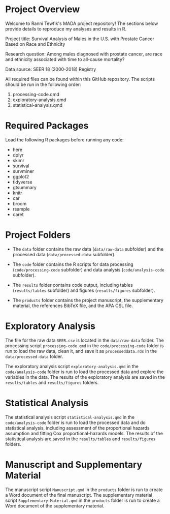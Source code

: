 # Project Overview

Welcome to Ranni Tewfik's MADA project repository! The sections below provide details to reproduce my analyses and results in R.

Project title: Survival Analysis of Males in the U.S. with Prostate Cancer Based on Race and Ethnicity

Research question: Among males diagnosed with prostate cancer, are race and ethnicity associated with time to all-cause mortality?

Data source: SEER 18 (2000-2018) Registry

All required files can be found within this GitHub repository. The scripts should be run in the following order:

1. processing-code.qmd
2. exploratory-analysis.qmd
3. statistical-analysis.qmd


# Required Packages

Load the following R packages before running any code:
* here
* dplyr
* skimr
* survival
* survminer
* ggplot2
* tidyverse
* gtsummary
* knitr
* car
* broom
* rsample
* caret


# Project Folders

* The `data` folder contains the raw data (`data/raw-data` subfolder) and the processed data (`data/processed-data` subfolder).

* The `code` folder contains the R scripts for data processing (`code/processing-code` subfolder) and data analysis (`code/analysis-code` subfolder).

* The `results` folder contains code output, including tables (`results/tables` subfolder) and figures (`results/figures` subfolder).

* The `products` folder contains the project manuscript, the supplementary material, the references BibTeX file, and the APA CSL file.


# Exploratory Analysis

The file for the raw data `SEER.csv` is located in the `data/raw-data` folder. The processing script `processing-code.qmd` in the `code/processing-code` folder is run to load the raw data, clean it, and save it as `processeddata.rds` in the `data/processed-data` folder.

The exploratory analysis script `exploratory-analysis.qmd` in the `code/analysis-code` folder is run to load the processed data and explore the variables in the data. The results of the exploratory analysis are saved in the `results/tables` and `results/figures` folders.


# Statistical Analysis

The statistical analysis script `statistical-analysis.qmd` in the `code/analysis-code` folder is run to load the processed data and do statistical analysis, including assessment of the proportional hazards assumption and fitting Cox proportional-hazards models. The results of the statistical analysis are saved in the `results/tables` and `results/figures` folders.


# Manuscript and Supplementary Material

The manuscript script `Manuscript.qmd` in the `products` folder is run to create a Word document of the final manuscript. The supplementary material script `Supplementary-Material.qmd` in the `products` folder is run to create a Word document of the supplementary material.

